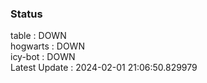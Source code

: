 ### Status


table : DOWN  
hogwarts : DOWN  
icy-bot : DOWN  
Latest Update : 2024-02-01 21:06:50.829979
